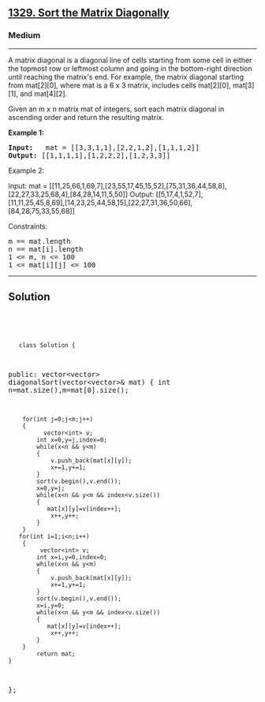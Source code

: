 
<h2><a href="https://leetcode.com/problems/sort-the-matrix-diagonally/">1329. Sort the Matrix Diagonally</a></h2>
<h3>Medium</h3>
<hr>
<div><p>
    
A matrix diagonal is a diagonal line of cells starting from some cell in either the topmost row or leftmost column and going in the bottom-right direction until reaching the matrix's end. For example, the matrix diagonal starting from mat[2][0], where mat is a 6 x 3 matrix, includes cells mat[2][0], mat[3][1], and mat[4][2].

Given an m x n matrix mat of integers, sort each matrix diagonal in ascending order and return the resulting matrix.

</p>


<p><strong>Example 1:</strong></p>
<pre><strong>Input:</strong>   mat = [[3,3,1,1],[2,2,1,2],[1,1,1,2]]
<strong>Output:</strong> [[1,1,1,1],[1,2,2,2],[1,2,3,3]]
</pre>
  
Example 2:

Input: mat = [[11,25,66,1,69,7],[23,55,17,45,15,52],[75,31,36,44,58,8],[22,27,33,25,68,4],[84,28,14,11,5,50]]
Output: [[5,17,4,1,52,7],[11,11,25,45,8,69],[14,23,25,44,58,15],[22,27,31,36,50,66],[84,28,75,33,55,68]]

Constraints:
    
<pre>
m == mat.length
n == mat[i].length
1 <= m, n <= 100
1 <= mat[i][j] <= 100
</pre>
    
<hr>
 <h2><strong><b>Solution</b></strong></h2>
 <br>
 <pre>
 
       class Solution {
public:
    vector<vector<int>> diagonalSort(vector<vector<int>>& mat) {
        int n=mat.size(),m=mat[0].size(); 
      
        for(int j=0;j<m;j++)
        {
              vector<int> v;
            int x=0,y=j,index=0;
            while(x<n && y<m)
            {
                v.push_back(mat[x][y]);
                x+=1,y+=1;
            }
            sort(v.begin(),v.end());
            x=0,y=j; 
            while(x<n && y<m && index<v.size())
            {
               mat[x][y]=v[index++];
                x++,y++;
            }
        }
       for(int i=1;i<n;i++)
        {
             vector<int> v;
            int x=i,y=0,index=0;
            while(x<n && y<m)
            {
                v.push_back(mat[x][y]);
                x+=1,y+=1;
            }
            sort(v.begin(),v.end());
            x=i,y=0; 
            while(x<n && y<m && index<v.size())
            {
               mat[x][y]=v[index++];
                x++,y++;
            }
        }
            return mat;
    }
};
 </pre>

